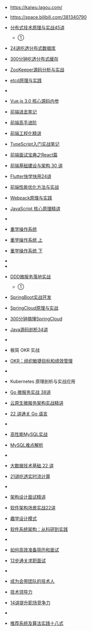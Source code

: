 

- https://kaiwu.lagou.com/
- https://space.bilibili.com/381340790



- [分布式技术原理与实战45讲](https://www.bilibili.com/video/BV1zT411d7q1/?spm_id_from=333.999.0.0)
  - ①

- [24讲吃透分布式数据库](https://www.bilibili.com/video/BV1WY411C73V/?spm_id_from=333.999.0.0)
- [300分钟吃透分布式缓存](https://www.bilibili.com/video/BV1TM411M7r5/?spm_id_from=333.999.0.0)
- [ZooKeeper源码分析与实战](https://www.bilibili.com/video/BV19Y411B7rd/?spm_id_from=333.999.0.0)
- [etcd原理与实践](https://www.bilibili.com/video/BV1fD4y1g75B/?spm_id_from=333.999.0.0)
- 
- [Vue.js 3.0 核心源码内参](https://www.bilibili.com/video/BV1JM411Y7qp/?spm_id_from=333.999.0.0)
- [前端进击笔记](https://www.bilibili.com/video/BV1g84y1A7ec/?spm_id_from=333.999.0.0)
- [前端高手进阶](https://www.bilibili.com/video/BV1LY4y1972Z/?spm_id_from=333.999.0.0)
- [前端工程化精讲](https://www.bilibili.com/video/BV1mL411d76B/?spm_id_from=333.999.0.0)
- [TypeScript入门实战笔记](https://www.bilibili.com/video/BV1qg4y1b7hv/?spm_id_from=333.999.0.0)
- [前端面试宝典之React篇](https://www.bilibili.com/video/BV1xk4y1h76y/?spm_id_from=333.999.0.0)
- [前端基础建设与架构 30 讲](https://www.bilibili.com/video/BV1dY411i7NK/?spm_id_from=333.999.0.0)
- [Flutter快学快用24讲](https://www.bilibili.com/video/BV1PA411U79T/?spm_id_from=333.999.0.0)
- [前端性能优化方法与实战](https://www.bilibili.com/video/BV1Xy4y1f7gv/?spm_id_from=333.999.0.0)
- [Webpack原理与实践](https://www.bilibili.com/video/BV1Tg4y1b7an/?spm_id_from=333.999.0.0)
- [JavaScript 核心原理精讲](https://www.bilibili.com/video/BV1QA41167oE/?spm_id_from=333.999.0.0)
- 
- [重学操作系统](https://www.bilibili.com/video/BV1YL41127RT/?spm_id_from=333.999.0.0)
- [重学操作系统 上](https://www.bilibili.com/video/BV1Yx4y1L7Uu/?spm_id_from=333.999.0.0)
- [重学操作系统 下](https://www.bilibili.com/video/BV1As4y1e7vC/?spm_id_from=333.999.0.0)
- 
- 
- [DDD微服务落地实战](https://www.bilibili.com/video/BV1rM4y1d7Us/?spm_id_from=333.999.0.0)
  - ①
- [SpringBoot实战开发](https://www.bilibili.com/video/BV1DY4y127Ue/?spm_id_from=333.999.0.0)
- [SpringCloud原理与实战](https://www.bilibili.com/video/BV1jk4y1h7vD/?spm_id_from=333.999.0.0)
- [300分钟搞懂SpringCloud](https://www.bilibili.com/video/BV1kL411d7rJ/?spm_id_from=333.999.0.0)
- [Java源码剖析34讲](https://www.bilibili.com/video/BV1624y147iV/?spm_id_from=333.999.0.0)
- 
- 极简 OKR 实战
- [OKR：组织敏捷目标和绩效管理](https://www.bilibili.com/video/BV1kk4y147EJ/?spm_id_from=333.999.0.0)
- 
- Kubernetes 原理剖析与实战应用
- [Go 微服务实战 38讲](https://www.bilibili.com/video/BV1cv4y1b7E8/?spm_id_from=333.999.0.0)
- [云原生微服务架构实战精讲](https://www.bilibili.com/video/BV1a24y147WS/?spm_id_from=333.999.0.0)
- [22 讲通关 Go 语言](https://www.bilibili.com/video/BV1GT411R7H6/?spm_id_from=333.999.0.0)
- 
- [高性能MySQL实战](https://www.bilibili.com/video/BV1Nj411K7BT/?spm_id_from=333.999.0.0)
- [MySQL难点解析](https://www.bilibili.com/video/BV1hc411n7RY/?spm_id_from=333.999.0.0)
- 
- [大数据技术基础 22 讲](https://www.bilibili.com/video/BV1BR4y1q7eA/?spm_id_from=333.999.0.0)
- [21讲吃透实时流计算](https://www.bilibili.com/video/BV1yg4y1H76k/?spm_id_from=333.999.0.0)
- 
- [架构设计面试精讲](https://www.bilibili.com/video/BV1Qs4y1Z7Yf/?spm_id_from=333.999.0.0)
- [软件架构场景实战22讲](https://www.bilibili.com/video/BV19j41137Wp/?spm_id_from=333.999.0.0)
- [趣学设计模式](https://www.bilibili.com/video/BV1hY411Y7zR/?spm_id_from=333.999.0.0)
- [软件系统架构：从科研到实践](https://www.bilibili.com/video/BV1Km4y117Fe/?spm_id_from=333.999.0.0)
- 
- [如何高效准备简历和面试](https://www.bilibili.com/video/BV1do4y1p7Wf/?spm_id_from=333.999.0.0)
- [12步通关求职面试](https://www.bilibili.com/video/BV1WL411X7iB/?spm_id_from=333.999.0.0)
- 
- [成为会带团队的技术人](https://www.bilibili.com/video/BV1f24y177Zf/?spm_id_from=333.999.0.0)
- [技术领导力](https://www.bilibili.com/video/BV1ao4y1L7fb/?spm_id_from=333.999.0.0)
- [14讲提升职场竞争力](https://www.bilibili.com/video/BV1C24y177EF/?spm_id_from=333.999.0.0)
- 
- [推荐系统及算法实践十八式](https://www.bilibili.com/video/BV17s4y1S7Qo/?spm_id_from=333.999.0.0)